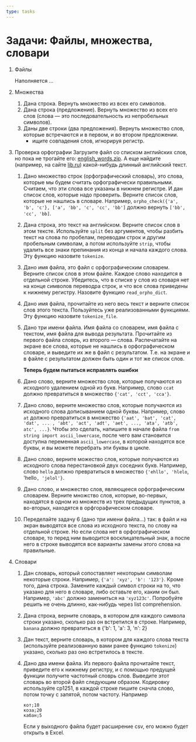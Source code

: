 ```yaml
---
type: tasks
---
```

# Задачи: Файлы, множества, словари

1. Файлы
    
    Наполняется ...
1. Множества
    1. Дана строка. Вернуть множество из всех его символов.
    1. Дана строка (предложение). Вернуть множество из всех его слов (слова — это последовательность из непробельных символов).
    1. Даны две строки (два предложения). Вернуть множество слов, которые встречаются и в первом, и во втором предложении.
        * ищите совпадения слов, игнорируя регистр.    
1. Проверка орфографии
    Загрузите файл со списком английских слов, но пока не трогайте его: [english_words.zip](https://github.com/dwyl/english-words/blob/master/words_alpha.zip?raw=true). А еще найдите (например, на сайте [lib.ru](http://lib.ru)) какой-нибудь длинный английский текст.
    1. Дано множество строк (орфографический словарь), это слова, которые мы будем считать орфографически правильными. Считаем, что эти слова все указаны в нижнем регистре. И дан список слов, которые надо проверить. Верните список слов, которые не нашлись в словаре. Например, `orpho_check({'a', 'b', 'c'}, ['a', 'bb', 'c', 'cc', 'bb']` должно вернуть `['bb', 'cc', 'bb]`.
    1. Дана строка, это текст на английском. Верните список слов в этом тексте. Используйте `split` без аргументов, чтобы разбить текст на слова по пробелам, переводам строк и другим пробельным символам, а потом используйте `strip`, чтобы удалить все знаки препинания из конца и начала каждого слова. Эту функцию назовите `tokenize`.
    1. Дано имя файла, это файл с орфографическим словарем. Верните список слов в этом файле. Каждое слово находится в отдельной строке. Убедитесь, что в списке у слов из словаря нет на конце символов переводра строк, и что все слова приведены к нижнему регистру. Назовите функцию `read_orpho_dict`.
    1. Дано имя файла, прочитайте из него весь текст и верните список слов этого текста. Пользуйтесь уже реализованными функциями. Эту функцию назовите `tokenize_file`.
    1. Дано три имени файла. Имя файла со словарем, имя файла с текстом, имя файла для вывода результата. Прочитайте из первого файла словрь, из второго — слова. Распечатайте на экране все слова, которые не нашлись в орфографическом словаре, и выведите их же в файл с результатом. Т.е. на экране и в файле с результатом должен быть один и тот же список слов.

        **Теперь будем пытаться исправлять ошибки**
    1. Дано слово, верните множество слов, которые получаются из исходного удалением одной из букв. Например, слово `ccat` должно превратиться в множество `{'cat', 'cct', 'cca'}`.
    1. Дано слово, верните множество слов, которые получаются из исходного слова дописыванием одной буквы. Например, слово `at` должно превратиться в множество `{'aat', 'bat', 'cat', 'dat', ... , 'abt', 'act', 'adt', 'aet', ..., 'ata', 'atb', atc', ...}`. Чтобы это сделать, напишите в начале файла `from string import ascii_lowercase`, после чего вам становится доступна переменная `ascii_lowercase`, в которой находятся все буквы, и вы можете перебрать эти буквы в цикле.
    1. Дано слово, верните можество слов, которые получаются из исходного слова перестановкой двух соседних букв. Например, слово `hello` должно превратиться в множество `{'ehllo', 'hlelo`, 'hello`, 'jelol'}`.
    1. Дано слово, и множество слов, являющееся орфографическим словарем. Верните множство слов, которые, во-первых, находятся в одном из множеств из трех предыдущих пунктов, а во-вторых, находятся в орфгорафическом словаре.
    1. Переделайте задачу 6 (дано три имени файла...) так: в файл и на экран выводятся все слова из исходного текста, по слову на отдельной строке. Но если слова нет в орфографическом словаре, то перед ним выводится восклицательный знак, а после него в строке выводятся все варианты замены этого слова на правильные.
 
 
1. Словари
    1. Дан словарь, который сопоставляет некоторым символам некоторые строки. Например, `{'a': 'xyz', 'b': '123'}`. Кроме того, дана строка. Замените каждый символ строки на то, что указано для него в словаре, либо оставьте его, каким он был. Например, `'abc'` должно замениться на `'xyz123c'`. Попробуйте решить не очень длинно, как-нибудь через list comprehension.
    1. Дана строка, верните словарь, в котором для каждого символа строки указано, сколько раз он встретился в строке. Например, `banana` должно превратиться в {'b': 1, 'a': 3, 'n': 2}
    1. Дан текст, верните словарь, в котором для каждого слова текста (используйте реализованную вами ранее функцию `tokenize`) указано, сколько раз оно встретилось в тексте.
    1. Дано два имени файла. Из первого файла прочитайте текст, приведите его к нижнему регистру, и с помощью предущей функции получите частотный словрь слов. Выведите этот словарь во второй файл следующим образом. Кодировку используйте cp1251, в каждой строке пишите сначла слово, потом точку с запятой, потом частоту. Например
    
        ```
        кот;10
        коза;20
        кабан;5
        ```

        Если у выходного файла будет расширение csv, его можно будет открыть в Excel.
